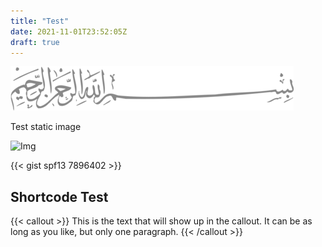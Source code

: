 ```yaml
---
title: "Test"
date: 2021-11-01T23:52:05Z
draft: true
---
```


![Bismillah](/images/bismillah-2.png#center)

Test static image

![Img](/images/img.png)

{{< gist spf13 7896402 >}}

## Shortcode Test

{{< callout >}}
    This is the text that will show up in the callout.
    It can be as long as you like, but only one paragraph.
{{< /callout >}}
